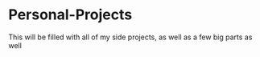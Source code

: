 # Personal-Projects
This will be filled with all of my side projects, as well as a few big parts as well
